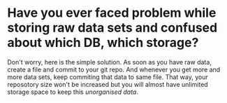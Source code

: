 # Have you ever faced problem while storing raw data sets and confused about which DB, which storage?
Don't worry, here is the simple solution. 
As soon as you have raw data, create a file and commit to your git repo. 
And whenever you get more and more data sets, keep commiting that data to same file. That way, your reposotory size won't be increased but you will almost have unlimited storage space to keep this *unorganised data*.
